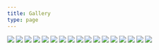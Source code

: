 ```yaml
---
title: Gallery
type: page
---
```


<style>
img {
    display: inline-block;
    max-height: 200px;
}
</style>

[![](/img/gallery/awnh.png)](/img/gallery/awnh.png)
[![](/img/gallery/dandelions.png)](/img/gallery/dandelions.png)
[![](/img/gallery/awdae-1.png)](/img/gallery/awdae-1.png)
[![](/img/gallery/awdae-2.png)](/img/gallery/awdae-2.png)
[![](/img/gallery/cairns.png)](/img/gallery/cairns.png)
[![](/img/gallery/stolon.png)](/img/gallery/stolon.png)
[![](/img/gallery/dear.png)](/img/gallery/dear.png)
[![](/img/gallery/merge.png)](/img/gallery/merge.png)
[![](/img/gallery/monologue.png)](/img/gallery/monologue.png)
[![](/img/gallery/qoheleth-front.png)](/img/gallery/qoheleth-front.png)
[![](/img/gallery/toledot-front.png)](/img/gallery/toledot-front.png)
[![](/img/gallery/neviim-front.png)](/img/gallery/neviim-front.png)
[![](/img/gallery/mitzvot-front.png)](/img/gallery/mitzvot-front.png)
[![](/img/gallery/qoheleth-back.png)](/img/gallery/qoheleth-back.png)
[![](/img/gallery/toledot-back.png)](/img/gallery/toledot-back.png)
[![](/img/gallery/neviim-back.png)](/img/gallery/neviim-back.png)
[![](/img/gallery/mitzvot-back.png)](/img/gallery/mitzvot-back.png)
        
<script type="text/javascript">
document.querySelectorAll('a').forEach(link => {
    if (link.attributes.href.textContent.substring(0,4) === '/img') {
        link.setAttribute('target', '_blank');
    }
});
</script>
